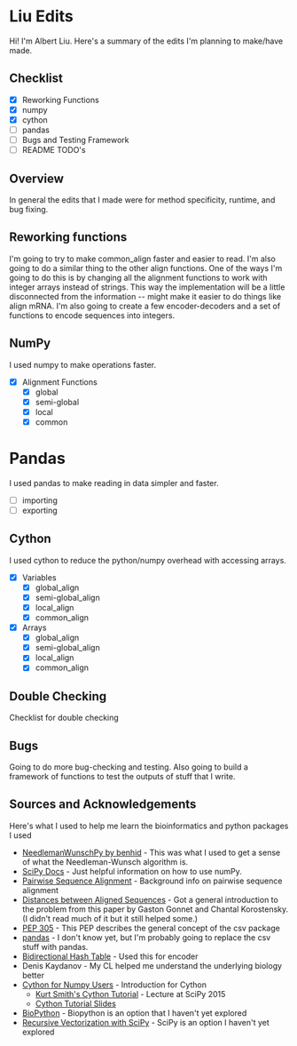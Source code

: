 # Liu Edits
Hi! I'm Albert Liu. Here's a summary of the edits I'm planning to make/have made.

## Checklist
* [x] Reworking Functions
* [x] numpy
* [x] cython
* [ ] pandas
* [ ] Bugs and Testing Framework
* [ ] README TODO's

## Overview
In general the edits that I made were for method specificity, runtime, and bug fixing.

## Reworking functions
I'm going to try to make common_align faster and easier to read. I'm also going to do a similar thing to the other align functions. One of the ways I'm going to do this is by changing all the alignment functions to work with integer arrays instead of strings. This way the implementation will be a little disconnected from the information -- might make it easier to do things like align mRNA. I'm also going to create a few encoder-decoders and a set of functions to encode sequences into integers.

## NumPy
I used numpy to make operations faster.
* [x] Alignment Functions
	* [x] global
	* [x] semi-global
	* [x] local
	* [x] common

# Pandas
I used pandas to make reading in data simpler and faster.
* [ ] importing
* [ ] exporting

## Cython
I used cython to reduce the python/numpy overhead with accessing arrays.
* [x] Variables
	* [x] global_align
	* [x] semi-global_align
	* [x] local_align
	* [x] common_align
* [x] Arrays
	* [x] global_align
	* [x] semi-global_align
	* [x] local_align
	* [x] common_align

## Double Checking
Checklist for double checking

## Bugs
Going to do more bug-checking and testing. Also going to build a framework of functions to test the outputs of stuff that I write.

## Sources and Acknowledgements
Here's what I used to help me learn the bioinformatics and python packages I used
* [NeedlemanWunschPy by benhid](https://github.com/benhid/NeedlemanWunschPy/blob/master/NeedlemanWunschPy/algorithms.py) - This was what I used to get a sense of what the Needleman-Wunsch algorithm is.
* [SciPy Docs](https://docs.scipy.org/) - Just helpful information on how to use numPy.
* [Pairwise Sequence Alignment](https://towardsdatascience.com/pairwise-sequence-alignment-using-biopython-d1a9d0ba861f) - Background info on pairwise sequence alignment
* [Distances between Aligned Sequences](https://www.inf.ethz.ch/personal/gonnet/papers/Distance/Distance.html) - Got a general introduction to the problem from this paper by Gaston Gonnet and Chantal Korostensky. (I didn't read much of it but it still helped some.)
* [PEP 305](https://www.python.org/dev/peps/pep-0305/#reading-csv-files) - This PEP describes the general concept of the csv package
* [pandas](https://github.com/pandas-dev/pandas) - I don't know yet, but I'm probably going to replace the csv stuff with pandas.
* [Bidirectional Hash Table](https://stackoverflow.com/questions/3318625/efficient-bidirectional-hash-table-in-python) - Used this for encoder
* Denis Kaydanov - My CL helped me understand the underlying biology better
* [Cython for Numpy Users](https://cython.readthedocs.io/en/latest/src/userguide/numpy_tutorial.html) - Introduction for Cython
  * [Kurt Smith's Cython Tutorial](https://www.youtube.com/watch?v=gMvkiQ-gOW8&t=4730s&ab_channel=Enthought) - Lecture at SciPy 2015
  * [Cython Tutorial Slides](https://github.com/kwmsmith/scipy-2015-cython-tutorial)
* [BioPython](https://biopython.org/wiki/Documentation) - Biopython is an option that I haven't yet explored
* [Recursive Vectorization with SciPy](https://stackoverflow.com/questions/21336794/python-recursive-vectorization-with-timeseries/21338665#21338665) - SciPy is an option I haven't yet explored
